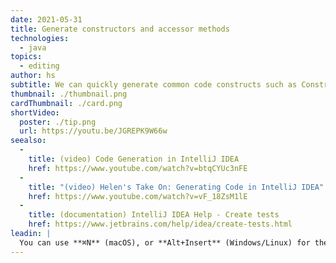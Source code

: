 ```yaml
---
date: 2021-05-31
title: Generate constructors and accessor methods
technologies:
  - java
topics:
  - editing
author: hs
subtitle: We can quickly generate common code constructs such as Constructors and Get and Set methods
thumbnail: ./thumbnail.png
cardThumbnail: ./card.png
shortVideo:
  poster: ./tip.png
  url: https://youtu.be/JGREPK9W66w
seealso:
  - 
    title: (video) Code Generation in IntelliJ IDEA
    href: https://www.youtube.com/watch?v=btqCYUc3nFE
  - 
    title: "(video) Helen's Take On: Generating Code in IntelliJ IDEA"
    href: https://www.youtube.com/watch?v=vF_18ZsM1lE
  - 
    title: (documentation) IntelliJ IDEA Help - Create tests
    href: https://www.jetbrains.com/help/idea/create-tests.html
leadin: |
  You can use **⌘N** (macOS), or **Alt+Insert** (Windows/Linux) for the _Generate_ menu and then select `Constructor`, `Getter`, `Setter` or `Getter and Setter`.
---
```


